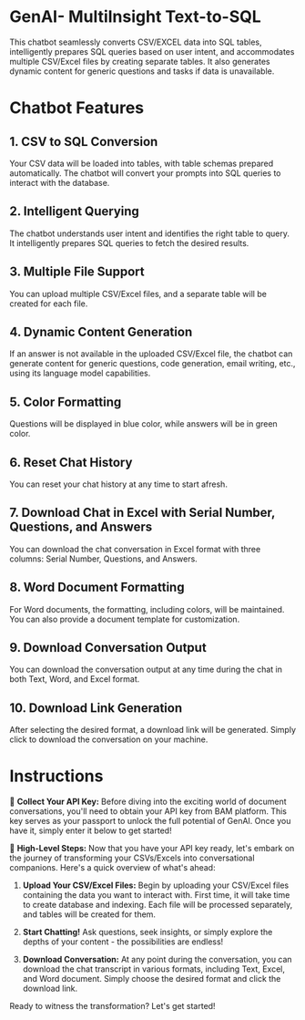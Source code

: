 # GenAI- MultiInsight Text-to-SQL
This chatbot seamlessly converts CSV/EXCEL data into SQL tables, intelligently prepares SQL queries based on user intent, and accommodates multiple CSV/Excel files by creating separate tables. It also generates dynamic content for generic questions and tasks if data is unavailable.

# Chatbot Features

## 1. CSV to SQL Conversion
Your CSV data will be loaded into tables, with table schemas prepared automatically. The chatbot will convert your prompts into SQL queries to interact with the database.

## 2. Intelligent Querying
The chatbot understands user intent and identifies the right table to query. It intelligently prepares SQL queries to fetch the desired results.

## 3. Multiple File Support
You can upload multiple CSV/Excel files, and a separate table will be created for each file.

## 4. Dynamic Content Generation
If an answer is not available in the uploaded CSV/Excel file, the chatbot can generate content for generic questions, code generation, email writing, etc., using its language model capabilities.

## 5. Color Formatting
Questions will be displayed in blue color, while answers will be in green color.

## 6. Reset Chat History
You can reset your chat history at any time to start afresh.

## 7. Download Chat in Excel with Serial Number, Questions, and Answers
You can download the chat conversation in Excel format with three columns: Serial Number, Questions, and Answers.

## 8. Word Document Formatting
For Word documents, the formatting, including colors, will be maintained. You can also provide a document template for customization.

## 9. Download Conversation Output
You can download the conversation output at any time during the chat in both Text, Word, and Excel format.

## 10. Download Link Generation
After selecting the desired format, a download link will be generated. Simply click to download the conversation on your machine.

# Instructions

🔑 **Collect Your API Key:**
Before diving into the exciting world of document conversations, you'll need to obtain your API key from BAM platform. This key serves as your passport to unlock the full potential of GenAI. Once you have it, simply enter it below to get started!

🚀 **High-Level Steps:**
Now that you have your API key ready, let's embark on the journey of transforming your CSVs/Excels into conversational companions. Here's a quick overview of what's ahead:

1. **Upload Your CSV/Excel Files:**
Begin by uploading your CSV/Excel files containing the data you want to interact with. First time, it will take time to create database and indexing. Each file will be processed separately, and tables will be created for them.

2. **Start Chatting!**
Ask questions, seek insights, or simply explore the depths of your content - the possibilities are endless!

3. **Download Conversation:**
At any point during the conversation, you can download the chat transcript in various formats, including Text, Excel, and Word document. Simply choose the desired format and click the download link.

Ready to witness the transformation? Let's get started!
